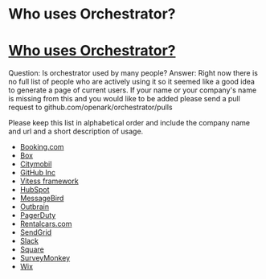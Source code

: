 # Who uses Orchestrator?
# [Who uses Orchestrator?](https://github.com/openark/orchestrator/blob/master/docs/users.md)
Question: Is orchestrator used by many people? Answer: Right now there is no full list of people who are actively using it so it seemed like a good idea to generate a page of current users. If your name or your company's name is missing from this and you would like to be added please send a pull request to github.com/openark/orchestrator/pulls

Please keep this list in alphabetical order and include the company name and url and a short description of usage.

* [Booking.com](http://www.booking.com/)
* [Box](http://www.box.com/)
* [Citymobil](https://www.city-mobil.ru/)
* [GitHub Inc](http://www.github.com/)
* [Vitess framework](http://vitess.io/)
* [HubSpot](https://www.hubspot.com/)
* [MessageBird](https://www.messagebird.com/)
* [Outbrain](http://www.outbrain.com/)
* [PagerDuty](http://www.pagerduty.com/)
* [Rentalcars.com](http://www.rentalcars.com/)
* [SendGrid](https://sendgrid.com/)
* [Slack](https://slackhq.com/)
* [Square](http://squareup.com/)
* [SurveyMonkey](http://www.surveymonkey.com/)
* [Wix](http://www.wix.com/)
